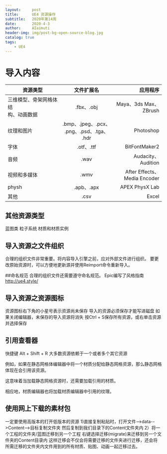 ```yaml
---
layout:     post
title:      UE4 资源操作
subtitle:   2020年第14周
date:       2020-4-3
author:     AIaimuti
header-img: img/post-bg-open-source-blog.jpg
catalog: true
tags:
    - UE4 
---
```


# 导入内容

资源类型|文件扩展名|应用程序
--|:--:|--:
三维模型、骨架网格体结<br>构、动画数据|.fbx、.obj|Maya、3ds Max、<br>ZBrush
纹理和图片|.bmp、.jpeg、.pcx、<br>.png、.psd、.tga、<br>.hdr|Photoshop
字体|.otf、.ttf|BitFontMaker2
音频|.wav|Audacity、Audition
视频和多媒体|.wmv|After Effects、<br>Media Encoder
physh|.apb、.apx|APEX PhysX Lab
其他|.csv|Excel

## 其他资源类型
蓝图类
粒子系统
材质和材质实例

## 导入资源之文件组织
合理的组织文件非常重要。将内容导入引擎之前，应对外部文件进行组织。
要更改原始资源时，可以方便地更新源并使用Reimport命令重新导入。

##命名规范
合理的组织文件还需要遵守命名规范。
Epic编写了风格指南
http://ue4.style/

## 导入资源之资源图标  
资源图标右下角的小星号表示资源尚未保存
导入的资源必须保存才能写进磁盘
如果关闭编辑器，未保存的导入资源将消失
按Ctrl + S保存所有资源，或右单击资源并选择保存

## 引用查看器
快捷键 Alt + Shift + R
大多数资源依赖于一个或者多个其它资源

例如，如果在静态网格体编辑器中将一个材质分配给静态网格资源，那么静态网格体现在会引用该资源。

这意味着当加载静态网格资源时，还需要加载引用的材质。

相应地，材质编辑器也将加载材质编辑器中引用的纹理。

## 使用网上下载的素材包
一定要使用高版本的打开低版本的资源
1)直接复制粘贴时，打开文件-->data-->Content-->目标复制文件夹
然后复制到我们目录下的Content文件夹内
2）将一个工程的文件夹/蓝图迁移到另一个工程
右键选择迁移(migrate)来迁移到另一个文件夹的Content目录内
这样迁移会不仅会将需要迁移的文件夹进行迁移，还会将所需迁移的文件夹内文件用到的所有材质、贴图、动画一起迁移过去。
